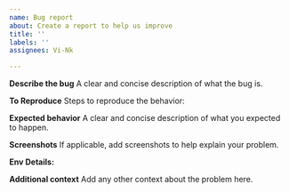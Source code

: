 ```yaml
---
name: Bug report
about: Create a report to help us improve
title: ''
labels: ''
assignees: Vi-Nk

---
```


**Describe the bug**
A clear and concise description of what the bug is.

**To Reproduce**
Steps to reproduce the behavior:

**Expected behavior**
A clear and concise description of what you expected to happen.

**Screenshots**
If applicable, add screenshots to help explain your problem.

**Env Details:**
 

**Additional context**
Add any other context about the problem here.
